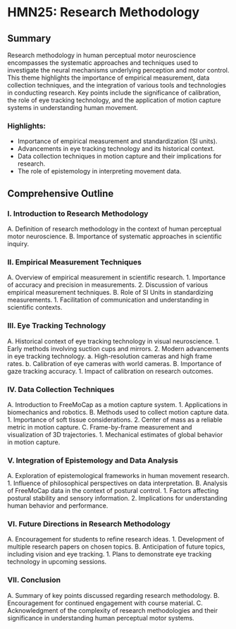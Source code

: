 # HMN25: Research Methodology

## Summary
Research methodology in human perceptual motor neuroscience encompasses the systematic approaches and techniques used to investigate the neural mechanisms underlying perception and motor control. This theme highlights the importance of empirical measurement, data collection techniques, and the integration of various tools and technologies in conducting research. Key points include the significance of calibration, the role of eye tracking technology, and the application of motion capture systems in understanding human movement.

### Highlights:
- Importance of empirical measurement and standardization (SI units).
- Advancements in eye tracking technology and its historical context.
- Data collection techniques in motion capture and their implications for research.
- The role of epistemology in interpreting movement data.

## Comprehensive Outline

### I. Introduction to Research Methodology
   A. Definition of research methodology in the context of human perceptual motor neuroscience.
   B. Importance of systematic approaches in scientific inquiry.

### II. Empirical Measurement Techniques
   A. Overview of empirical measurement in scientific research.
      1. Importance of accuracy and precision in measurements.
      2. Discussion of various empirical measurement techniques.
   B. Role of SI Units in standardizing measurements.
      1. Facilitation of communication and understanding in scientific contexts.

### III. Eye Tracking Technology
   A. Historical context of eye tracking technology in visual neuroscience.
      1. Early methods involving suction cups and mirrors.
      2. Modern advancements in eye tracking technology.
         a. High-resolution cameras and high frame rates.
         b. Calibration of eye cameras with world cameras.
   B. Importance of gaze tracking accuracy.
      1. Impact of calibration on research outcomes.

### IV. Data Collection Techniques
   A. Introduction to FreeMoCap as a motion capture system.
      1. Applications in biomechanics and robotics.
   B. Methods used to collect motion capture data.
      1. Importance of soft tissue considerations.
      2. Center of mass as a reliable metric in motion capture.
   C. Frame-by-frame measurement and visualization of 3D trajectories.
      1. Mechanical estimates of global behavior in motion capture.

### V. Integration of Epistemology and Data Analysis
   A. Exploration of epistemological frameworks in human movement research.
      1. Influence of philosophical perspectives on data interpretation.
   B. Analysis of FreeMoCap data in the context of postural control.
      1. Factors affecting postural stability and sensory information.
      2. Implications for understanding human behavior and performance.

### VI. Future Directions in Research Methodology
   A. Encouragement for students to refine research ideas.
      1. Development of multiple research papers on chosen topics.
   B. Anticipation of future topics, including vision and eye tracking.
      1. Plans to demonstrate eye tracking technology in upcoming sessions.

### VII. Conclusion
   A. Summary of key points discussed regarding research methodology.
   B. Encouragement for continued engagement with course material.
   C. Acknowledgment of the complexity of research methodologies and their significance in understanding human perceptual motor systems.
